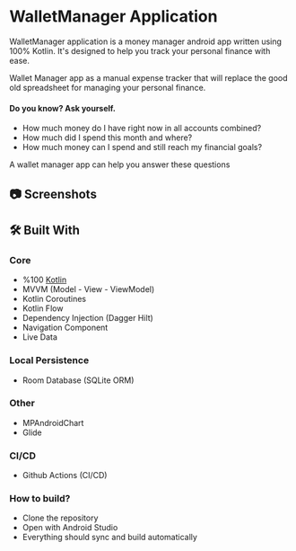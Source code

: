 
# WalletManager Application

WalletManager application is a  money manager android app written using 100% Kotlin. It's designed to help you track your personal finance with ease.

Wallet Manager app as a manual expense tracker that will replace the good old spreadsheet for managing your personal finance.

#### Do you know? Ask yourself.

*  How much money do I have right now in all accounts combined?
*  How much did I spend this month and where?
*  How much money can I spend and still reach my financial goals?

A wallet manager app can help you answer these questions
## 📷 Screenshots 
 
  
## 🛠 Built With

### Core

* %100 [Kotlin](https://kotlinlang.org/)
* MVVM (Model - View - ViewModel)
* Kotlin Coroutines
* Kotlin Flow
* Dependency Injection (Dagger Hilt)
* Navigation Component
* Live Data 

### Local Persistence

* Room Database (SQLite ORM)

### Other

* MPAndroidChart
* Glide

### CI/CD

* Github Actions (CI/CD)

### How to build?

- Clone the repository
- Open with Android Studio
- Everything should sync and build automatically

